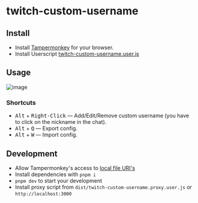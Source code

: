 # twitch-custom-username

## Install

- Install [Tampermonkey](https://www.tampermonkey.net/) for your browser.
- Install Userscript [twitch-custom-username.user.js](https://gigachad-dev.github.io/twitch-custom-username/twitch-custom-username.user.js)

## Usage

![image](https://github.com/gigachad-dev/twitch-custom-username/assets/15673111/64a959aa-0f61-491f-bc74-2066e3e2ccf4)

### Shortcuts

- <kbd>Alt</kbd> + <kbd>Right-Click</kbd> — Add/Edit/Remove custom username (you have to click on the nickname in the chat).
- <kbd>Alt</kbd> + <kbd>Q</kbd> — Export config.
- <kbd>Alt</kbd> + <kbd>W</kbd> — Import config.

## Development

- Allow Tampermonkey's access to [local file URI's](https://tampermonkey.net/faq.php?ext=dhdg#Q204)
- Install dependencies with `pnpm i`
- `pnpm dev` to start your development
- Install proxy script from `dist/twitch-custom-username.proxy.user.js` or `http://localhost:3000`
